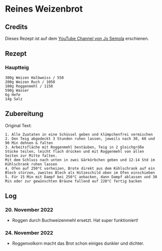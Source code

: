 # Reines Weizenbrot

## Credits

Dieses Rezept ist auf dem [YouTube Channel von Jo Semola](https://www.youtube.com/watch?v=sFYIpAowSaA&ab_channel=JoSemola) erschienen.

## Rezept

### Hauptteig
    300g Weizen Halbweiss / 550
    200g Weizen Ruch / 1050
    100g Roggenmehl / 1150
    590g Wasser
    6g Hefe
    14g Salz

## Zubereitung

Original Text:
```
1. Alle Zuataten in eine Schüssel geben und klümpchenfrei vermischen
2. Den Teig abgedeckt 3 Stunden ruhen lassen, jeweils nach 30, 60 und 90 Min dehnen & falten
3. Arbeitsfläche mit Roggenmehl bestäuben, Teig in 2 gleichgröße Stücke teilen, leicht flach drücken und mit Roggenmehl von allen Seiten zur Mitte falten.
Mit dem Schluss nach unten in zwei Gärkörbchen geben und 12-14 Std im Kühlschrank ruhen lassen
4. Ofen auf 250°C vorheizen, Brote direkt aus dem Kühlschrank auf ein Blech stürzen, zweites Blech als Hitzeschild oben im Ofen einschieben
5. Für 15 Min mit Dampf bei 250°C anbacken, dann Dampf ablassen und 30 Min oder zur gewünschten Bräune fallend auf 220°C fertig backen
```
    
## Log

### 20. November 2022
- Roggen durch Buchweizenmehl ersetzt. Hat super funktioniert!

### 24. November 2022
- Roggenvolkorn macht das Brot schon einiges dunkler und dichter.
